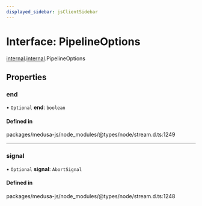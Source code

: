 ```yaml
---
displayed_sidebar: jsClientSidebar
---
```


# Interface: PipelineOptions

[internal](../modules/internal-8.md).[internal](../modules/internal-8.internal-2.md).PipelineOptions

## Properties

### end

• `Optional` **end**: `boolean`

#### Defined in

packages/medusa-js/node_modules/@types/node/stream.d.ts:1249

___

### signal

• `Optional` **signal**: `AbortSignal`

#### Defined in

packages/medusa-js/node_modules/@types/node/stream.d.ts:1248
